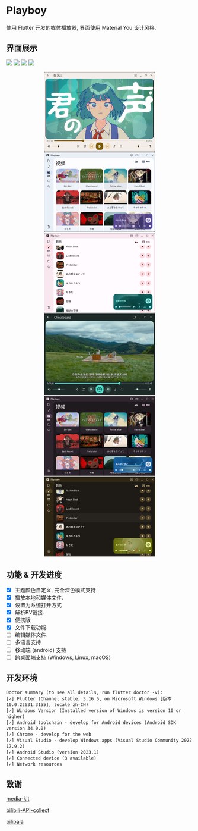 # Playboy

使用 Flutter 开发的媒体播放器, 界面使用 Material You 设计风格.

## 界面展示

![](https://ziadoua.github.io/m3-Markdown-Badges/badges/LicenceCCBYNC/licenceccbync3.svg)
![](https://ziadoua.github.io/m3-Markdown-Badges/badges/Windows/windows3.svg)
![](https://ziadoua.github.io/m3-Markdown-Badges/badges/Linux/linux3.svg)
![](https://ziadoua.github.io/m3-Markdown-Badges/badges/Android/android3.svg)

<center class="half">
  <img src="./screenshots/screenshot4.png" width="300"/>
  <img src="./screenshots/screenshot5.png" width="300"/>
  <img src="./screenshots/screenshot6.png" width="300"/>
</center>

<center class="half">
  <img src="./screenshots/screenshot1.png" width="300"/>
  <img src="./screenshots/screenshot2.png" width="300"/>
  <img src="./screenshots/screenshot3.png" width="300"/>
</center>

## 功能 & 开发进度

- [x] 主题颜色自定义, 完全深色模式支持
- [x] 播放本地和媒体文件.
- [x] 设置为系统打开方式
- [x] 解析BV链接.
- [x] 便携版
- [x] 文件下载功能.
- [ ] 编辑媒体文件.
- [ ] 多语言支持
- [ ] 移动端 (android) 支持
- [ ] 跨桌面端支持 (Windows, Linux, macOS)

## 开发环境

```
Doctor summary (to see all details, run flutter doctor -v):
[✓] Flutter (Channel stable, 3.16.5, on Microsoft Windows [版本 10.0.22631.3155], locale zh-CN)
[✓] Windows Version (Installed version of Windows is version 10 or higher)
[✓] Android toolchain - develop for Android devices (Android SDK version 34.0.0)
[✓] Chrome - develop for the web
[✓] Visual Studio - develop Windows apps (Visual Studio Community 2022 17.9.2)
[✓] Android Studio (version 2023.1)
[✓] Connected device (3 available)
[✓] Network resources
```

## 致谢

[media-kit](https://github.com/media-kit/media-kit)

[bilibili-API-collect](https://github.com/SocialSisterYi/bilibili-API-collect)

[pilipala](https://github.com/guozhigq/pilipala)
